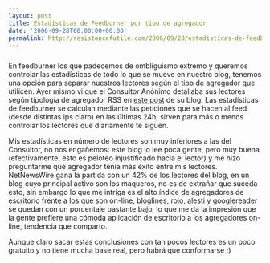 ```yaml
---
layout: post
title: Estadísticas de Feedburner por tipo de agregador
date: '2006-09-28T00:00:00+00:00'
permalink: http://resistancefutile.com/2006/09/28/estadisticas-de-feedburner-por-tipo-de-agregador/
---
```

<img style="display:block; margin:0px auto 10px; text-align:center;" src="http://photos1.blogger.com/blogger2/4553/2422/320/feedburner.0.png" border="0" alt="" />
En feedburner los que padecemos de ombliguismo extremo y queremos controlar las estadísticas de todo lo que se mueve en nuestro blog, tenemos una opción para separar nuestros lectores según el tipo de agregador que utilicen. Ayer mismo vi que el Consultor Anónimo detallaba sus lectores según tipología de agregador RSS en <a href="http://vidadeunconsultor.blogspot.com/2006/09/los-feeds-en-feedburner.html">este post</a> de su blog. Las estadísticas de feedburner se calculan mediante las peticiones que se hacen al feed (desde distintas ips claro) en las últimas 24h, sirven para más o menos controlar los lectores que diariamente te siguen.

Mis estadísticas en número de lectores son muy inferiores a las del Consultor, no nos engañemos: este blog lo lee poca gente, pero muy buena (efectivamente, esto es peloteo injustificado hacia el lector) y me hizo preguntarme qué agregador tenía más éxito entre mis lectores. NetNewsWire gana la partida con un 42% de los lectores del blog, en un blog cuyo principal activo son los maqueros, no es de extrañar que suceda esto, sin embargo lo que me intriga es el alto índice de agregadores de escritorio frente a los que son on-line, bloglines, rojo, alesti y googlereader se quedan con un porcentaje bastante bajo, lo que me da la impresión que la gente prefiere una cómoda aplicación de escritorio a los agregadores on-line, tendencia que comparto. 

Aunque claro sacar estas conclusiones con tan pocos lectores es un poco gratuito y no tiene mucha base real, pero habrá que conformarse :)
